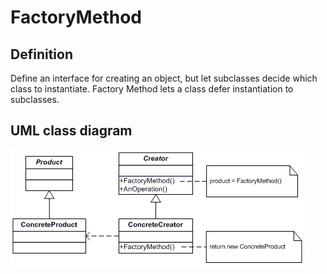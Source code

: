 # FactoryMethod

## Definition
Define an interface for creating an object, but let subclasses decide which class to instantiate. Factory Method lets a class defer instantiation to subclasses.
<BR>

## UML class diagram
![GitHub Logo](../../../docs/Pictures/DesignPatterns/factory.gif)
